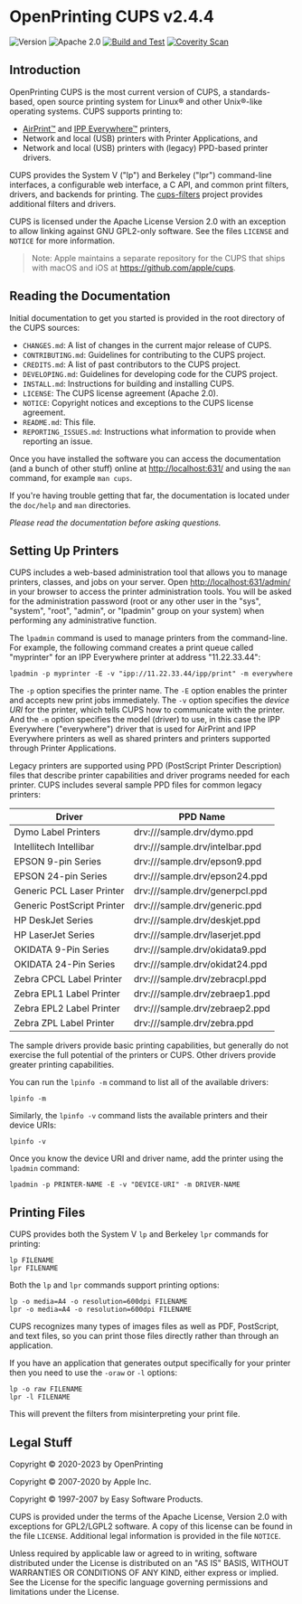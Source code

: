 OpenPrinting CUPS v2.4.4
========================

![Version](https://img.shields.io/github/v/release/openprinting/cups?include_prereleases)
![Apache 2.0](https://img.shields.io/github/license/openprinting/cups)
[![Build and Test](https://github.com/OpenPrinting/cups/workflows/Build%20and%20Test/badge.svg)](https://github.com/OpenPrinting/cups/actions/workflows/build.yml)
[![Coverity Scan](https://img.shields.io/coverity/scan/23806)](https://scan.coverity.com/projects/openprinting-cups)


Introduction
------------

OpenPrinting CUPS is the most current version of CUPS, a standards-based, open
source printing system for Linux® and other Unix®-like operating systems.  CUPS
supports printing to:

- [AirPrint™][1] and [IPP Everywhere™][2] printers,
- Network and local (USB) printers with Printer Applications, and
- Network and local (USB) printers with (legacy) PPD-based printer drivers.

CUPS provides the System V ("lp") and Berkeley ("lpr") command-line interfaces,
a configurable web interface, a C API, and common print filters, drivers, and
backends for printing.  The [cups-filters][3] project provides additional
filters and drivers.

CUPS is licensed under the Apache License Version 2.0 with an exception to allow
linking against GNU GPL2-only software.  See the files `LICENSE` and `NOTICE`
for more information.

> Note: Apple maintains a separate repository for the CUPS that ships with macOS
> and iOS at <https://github.com/apple/cups>.

[1]: https://support.apple.com/en-us/HT201311
[2]: https://www.pwg.org/ipp/everywhere.html
[3]: https://github.com/openprinting/cups-filters


Reading the Documentation
-------------------------

Initial documentation to get you started is provided in the root directory of
the CUPS sources:

- `CHANGES.md`: A list of changes in the current major release of CUPS.
- `CONTRIBUTING.md`: Guidelines for contributing to the CUPS project.
- `CREDITS.md`: A list of past contributors to the CUPS project.
- `DEVELOPING.md`: Guidelines for developing code for the CUPS project.
- `INSTALL.md`: Instructions for building and installing CUPS.
- `LICENSE`: The CUPS license agreement (Apache 2.0).
- `NOTICE`: Copyright notices and exceptions to the CUPS license agreement.
- `README.md`: This file.
- `REPORTING_ISSUES.md`: Instructions what information to provide when reporting an issue.

Once you have installed the software you can access the documentation (and a
bunch of other stuff) online at <http://localhost:631/> and using the `man`
command, for example `man cups`.

If you're having trouble getting that far, the documentation is located under
the `doc/help` and `man` directories.

*Please read the documentation before asking questions.*


Setting Up Printers
-------------------

CUPS includes a web-based administration tool that allows you to manage
printers, classes, and jobs on your server.  Open <http://localhost:631/admin/>
in your browser to access the printer administration tools.  You will be asked
for the administration password (root or any other user in the "sys", "system",
"root", "admin", or "lpadmin" group on your system) when performing any
administrative function.

The `lpadmin` command is used to manage printers from the command-line.  For
example, the following command creates a print queue called "myprinter" for an
IPP Everywhere printer at address "11.22.33.44":

    lpadmin -p myprinter -E -v "ipp://11.22.33.44/ipp/print" -m everywhere

The `-p` option specifies the printer name.  The `-E` option enables the printer
and accepts new print jobs immediately.  The `-v` option specifies the *device
URI* for the printer, which tells CUPS how to communicate with the printer.  And
the `-m` option specifies the model (driver) to use, in this case the IPP
Everywhere ("everywhere") driver that is used for AirPrint and IPP Everywhere
printers as well as shared printers and printers supported through Printer
Applications.

Legacy printers are supported using PPD (PostScript Printer Description) files
that describe printer capabilities and driver programs needed for each printer.
CUPS includes several sample PPD files for common legacy printers:

   Driver                       | PPD Name
   -----------------------------|------------------------------
   Dymo Label Printers          | drv:///sample.drv/dymo.ppd
   Intellitech Intellibar       | drv:///sample.drv/intelbar.ppd
   EPSON 9-pin Series           | drv:///sample.drv/epson9.ppd
   EPSON 24-pin Series          | drv:///sample.drv/epson24.ppd
   Generic PCL Laser Printer    | drv:///sample.drv/generpcl.ppd
   Generic PostScript Printer   | drv:///sample.drv/generic.ppd
   HP DeskJet Series            | drv:///sample.drv/deskjet.ppd
   HP LaserJet Series           | drv:///sample.drv/laserjet.ppd
   OKIDATA 9-Pin Series         | drv:///sample.drv/okidata9.ppd
   OKIDATA 24-Pin Series        | drv:///sample.drv/okidat24.ppd
   Zebra CPCL Label Printer     | drv:///sample.drv/zebracpl.ppd
   Zebra EPL1 Label Printer     | drv:///sample.drv/zebraep1.ppd
   Zebra EPL2 Label Printer     | drv:///sample.drv/zebraep2.ppd
   Zebra ZPL Label Printer      | drv:///sample.drv/zebra.ppd

The sample drivers provide basic printing capabilities, but generally do not
exercise the full potential of the printers or CUPS.  Other drivers provide
greater printing capabilities.

You can run the `lpinfo -m` command to list all of the available drivers:

    lpinfo -m

Similarly, the `lpinfo -v` command lists the available printers and their device
URIs:

    lpinfo -v

Once you know the device URI and driver name, add the printer using the
`lpadmin` command:

    lpadmin -p PRINTER-NAME -E -v "DEVICE-URI" -m DRIVER-NAME


Printing Files
--------------

CUPS provides both the System V `lp` and Berkeley `lpr` commands for printing:

    lp FILENAME
    lpr FILENAME

Both the `lp` and `lpr` commands support printing options:

    lp -o media=A4 -o resolution=600dpi FILENAME
    lpr -o media=A4 -o resolution=600dpi FILENAME

CUPS recognizes many types of images files as well as PDF, PostScript, and text
files, so you can print those files directly rather than through an application.

If you have an application that generates output specifically for your printer
then you need to use the `-oraw` or `-l` options:

    lp -o raw FILENAME
    lpr -l FILENAME

This will prevent the filters from misinterpreting your print file.


Legal Stuff
-----------

Copyright © 2020-2023 by OpenPrinting

Copyright © 2007-2020 by Apple Inc.

Copyright © 1997-2007 by Easy Software Products.

CUPS is provided under the terms of the Apache License, Version 2.0 with
exceptions for GPL2/LGPL2 software.  A copy of this license can be found in the
file `LICENSE`.  Additional legal information is provided in the file `NOTICE`.

Unless required by applicable law or agreed to in writing, software distributed
under the License is distributed on an "AS IS" BASIS, WITHOUT WARRANTIES OR
CONDITIONS OF ANY KIND, either express or implied.  See the License for the
specific language governing permissions and limitations under the License.
